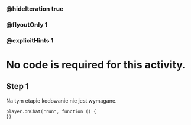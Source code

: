 ### @hideIteration true 
### @flyoutOnly 1
### @explicitHints 1


# No code is required for this activity. 
## Step 1
Na tym etapie kodowanie nie jest wymagane. 

```template
player.onChat("run", function () {
})
```
